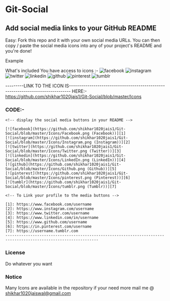 # Git-Social

## Add social media links to your GitHub README
Easy: Fork this repo and it with your own social media URLs. You can then copy / paste the social media icons into any of your project's README and you're done!

Example

What's included
You have access to icons :-
![facebook](https://github.com/shikhar1020jais1/Git-Social/blob/master/Icons/Facebook.png (Facebook))
![instagram](https://github.com/shikhar1020jais1/Git-Social/blob/master/Icons/Instagram.png (Instagram))
![twitter](https://github.com/shikhar1020jais1/Git-Social/blob/master/Icons/Twitter.png (Twitter))
![linkedin](https://github.com/shikhar1020jais1/Git-Social/blob/master/Icons/LinkedIn.png (LinkedIn))
![github](https://github.com/shikhar1020jais1/Git-Social/blob/master/Icons/Github.png (Github))
![pinterest](https://github.com/shikhar1020jais1/Git-Social/blob/master/Icons/pinterest.png (Pinterest))
![tumblr](https://github.com/shikhar1020jais1/Git-Social/blob/master/Icons/tumblr.png (Tumblr))

---------LINK TO THE ICON IS-------------------------------------------------------------------------------
HERE:- https://github.com/shikhar1020jais1/Git-Social/blob/master/Icons

### CODE:-

```
<!-- display the social media buttons in your README -->

[![facebook](https://github.com/shikhar1020jais1/Git-Social/blob/master/Icons/Facebook.png (Facebook))][1]
[![instagram](https://github.com/shikhar1020jais1/Git-Social/blob/master/Icons/Instagram.png (Instagram))][2]
[![twitter](https://github.com/shikhar1020jais1/Git-Social/blob/master/Icons/Twitter.png (Twitter))][3]
[![linkedin](https://github.com/shikhar1020jais1/Git-Social/blob/master/Icons/LinkedIn.png (LinkedIn))][4]
[![github](https://github.com/shikhar1020jais1/Git-Social/blob/master/Icons/Github.png (Github))][5]
[![pinterest](https://github.com/shikhar1020jais1/Git-Social/blob/master/Icons/pinterest.png (Pinterest))][6]
[![tumblr](https://github.com/shikhar1020jais1/Git-Social/blob/master/Icons/tumblr.png (Tumblr))][7]

<!-- To Link your profile to the media buttons -->

[1]: https://www.facebook.com/username
[2]: https://www.instagram.com/username
[3]: https://www.twitter.com/username
[4]: https://www.linkedin.com/in/username
[5]: https://www.github.com/username
[6]: https://in.pinterest.com/username
[7]: https://username.tumblr.com
---------------------------------------------------------------------------------------------------------------

```
### License

Do whatever you want


### Notice

Many Icons are available in the repository if your need more mail me @ shikhar1020jaiswal@gmail.com
